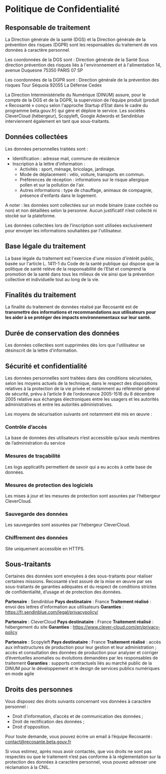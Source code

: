 # Politique de Confidentialité

## Responsable de traitement

La Direction générale de la santé (DGS) et la Direction générale de la prévention des risques (DGPR) sont les responsables du traitement de vos données à caractère personnel.

Les coordonnées de la DGS sont :
Direction générale de la Santé
Sous direction prévention des risques liés à l'environnement et à l'alimentation
14, avenue Duquesne
75350 PARIS 07 SP

Les coordonnées de la DGPR sont :
Direction générale de la prévention des risques
Tour Séquoia
92055 La Défense Cedex

La Direction Interministérielle du Numérique (DINUM) assure, pour le compte de la DGS et de la DGPR, la supervision de l’équipe produit (produit « Recosanté » conçu selon l'approche Startup d’Etat dans le cadre du programme beta.gouv.fr) qui gère et déploie le service. Les sociétés CleverCloud (hébergeur), Scopyleft, Google Adwords et Sendinblue interviennent également en tant que sous-traitants.

## Données collectées

Les données personnelles traitées sont :

- Identification : adresse mail, commune de résidence
- Inscription à la lettre d'information :
  - Activités : sport, ménage, bricolage, jardinage.
  - Mode de déplacement : vélo, voiture, transports en commun.
  - Préférences de réception : informations sur le risque allergique pollen et sur la pollution de l'air.
  - Autres informations : type de chauffage, animaux de compagnie, présence d'enfants dans le logement.

A noter : les données sont collectées sur un mode binaire (case cochée ou non) et non détaillées selon la personne. Aucun justificatif n’est collecté ni stocké sur la plateforme.

Les données collectées lors de l’inscription sont utilisées exclusivement pour envoyer les informations souhaitées par l'utilisateur.

## Base légale du traitement

La base légale du traitement est l'exercice d'une mission d'intérêt public, basée sur l'article L. 1411-1 du Code de la santé publique qui dispose que la politique de santé relève de la responsabilité de l’Etat et comprend la promotion de la santé dans tous les milieux de vie ainsi que la prévention collective et individuelle tout au long de la vie.

## Finalités du traitement

La finalité du traitement de données réalisé par Recosanté est de **transmettre des informations et recommandations aux utilisateurs pour les aider à se protéger des impacts environnementaux sur leur santé.**

## Durée de conservation des données

Les données collectées sont supprimées dès lors que l'utilisateur se désinscrit de la lettre d'information.

## Sécurité et confidentialité

Les données personnelles sont traitées dans des conditions sécurisées, selon les moyens actuels de la technique, dans le respect des dispositions relatives à la protection de la vie privée et notamment au référentiel général de sécurité, prévu à l’article 9 de l’ordonnance 2005-1516 du 8 décembre 2005 relative aux échanges électroniques entre les usagers et les autorités administratives et entre les autorités administratives.

Les moyens de sécurisation suivants ont notamment été mis en œuvre :

### Contrôle d’accès

La base de données des utilisateurs n’est accessible qu’aux seuls membres de l’administration du service

### Mesures de traçabilité

Les logs applicatifs permettent de savoir qui a eu accès à cette base de données.

### Mesures de protection des logiciels

Les mises à jour et les mesures de protection sont assurées par l'hébergeur CleverCloud.

### Sauvegarde des données

Les sauvegardes sont assurées par l'hébergeur CleverCloud.

### Chiffrement des données

Site uniquement accessible en HTTPS.

## Sous-traitants

Certaines des données sont envoyées à des sous-traitants pour réaliser certaines missions. Recosanté s’est assuré de la mise en œuvre par ses sous-traitants de garanties adéquates et du respect de conditions strictes de confidentialité, d’usage et de protection des données.

**Partenaire** : Sendinblue
**Pays destinataire** : France
**Traitement réalisé** : envoi des lettres d'information aux utilisateurs
**Garanties** : https://fr.sendinblue.com/legal/privacypolicy/

**Partenaire** : CleverCloud
**Pays destinataire** : France
**Traitement réalisé** : hébergement du site
**Garanties** : https://www.clever-cloud.com/en/privacy-policy

**Partenaire** : Scopyleft
**Pays destinataire** : France
**Traitement réalisé** : accès aux infrastructures de production pour leur gestion et leur administration ; accès et consultation des données de production pour analyser et corriger d’éventuelles anomalies ou évolutions demandées par les responsables de traitement
**Garanties** : supports contractuels liés au marché public de la DINUM pour le développement et le design de services publics numériques en mode agile

## Droits des personnes

Vous disposez des droits suivants concernant vos données à caractère personnel :

- Droit d’information, d’accès et de communication des données ;
- Droit de rectification des données ;
- Droit d'opposition.

Pour toute demande, vous pouvez écrire un email à l’équipe Recosanté : contact@recosante.beta.gouv.fr

Si vous estimez, après nous avoir contactés, que vos droits ne sont pas respectés ou que le traitement n’est pas conforme à la réglementation sur la protection des données à caractère personnel, vous pouvez adresser une réclamation à la CNIL.
